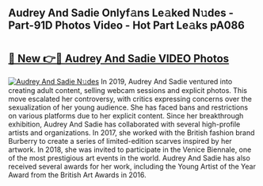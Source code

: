 ## Audrey And Sadie Onlyf𝚊ns Le𝚊ked N𝚞des - Part-91D Photos Video - Hot Part Le𝚊ks pA086

# <h2><a href="http://ab13085.deff.icu/?id=Audrey+And+Sadie">🔗 New 👉🔴 Audrey And Sadie VIDEO Photos</a></h2>

[![Audrey And Sadie N𝚞des](https://i.imgur.com/rIISA9y.gif)](http://ab13085.deff.icu/?id=Audrey+And+Sadie)
In 2019, Audrey And Sadie ventured into creating adult content, selling webcam sessions and explicit photos. This move escalated her controversy, with critics expressing concerns over the sexualization of her young audience. She has faced bans and restrictions on various platforms due to her explicit content. Since her breakthrough exhibition, Audrey And Sadie has collaborated with several high-profile artists and organizations. In 2017, she worked with the British fashion brand Burberry to create a series of limited-edition scarves inspired by her artwork. In 2018, she was invited to participate in the Venice Biennale, one of the most prestigious art events in the world. Audrey And Sadie has also received several awards for her work, including the Young Artist of the Year Award from the British Art Awards in 2016.
